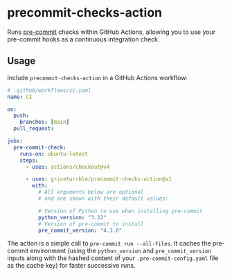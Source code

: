 # precommit-checks-action

Runs [pre-commit](https://pre-commit.com) checks within GitHub Actions,
allowing you to use your pre-commit hooks as a continuous integration check.

## Usage

Include `precommit-checks-action` in a GitHub Actions workflow:

```yaml
# .github/workflows/ci.yaml
name: CI

on:
  push:
    branches: [main]
  pull_request:

jobs:
  pre-commit-check:
    runs-on: ubuntu-latest
    steps:
      - uses: actions/checkout@v4

      - uses: griceturrble/precommit-checks-action@v1
        with:
          # All arguments below are optional
          # and are shown with their default values:

          # Version of Python to use when installing pre-commit
          python_version: "3.12"
          # Version of pre-commit to install
          pre_commit_version: "4.3.0"
```

The action is a simple call to `pre-commit run --all-files`.
It caches the pre-commit environment
(using the `python_version` and `pre_commit_version` inputs
along with the hashed content of your `.pre-commit-config.yaml` file
as the cache key)
for faster successive runs.
